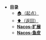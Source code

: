 * **目录**
  * [🏠（起点）](/study/README)
  * [⬆️（返回）](/study/Java/04-SpringCloud/README)
  * [**Nacos-扩展**](/study/Java/04-SpringCloud/Nacos/Nacos-扩展)
  * [**Nacos-鱼皮**](/study/Java/04-SpringCloud/Nacos/Nacos-鱼皮)